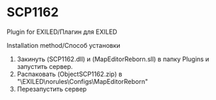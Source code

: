 # SCP1162
 Plugin for EXILED/Плагин для EXILED

 Installation method/Способ установки
 1. Закинуть (SCP1162.dll) и (MapEditorReborn.sll) в папку Plugins и запустить сервер.
 2. Распаковать (ObjectSCP1162.zip) в "\EXILED\norules\Configs\MapEditorReborn"
 3. Перезапустить сервер